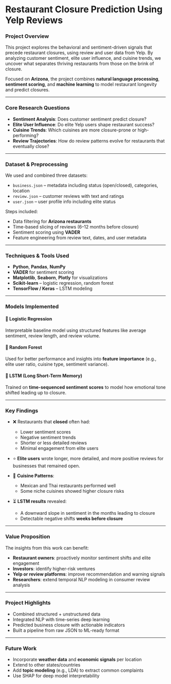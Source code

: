 #  Restaurant Closure Prediction Using Yelp Reviews

###  Project Overview
This project explores the behavioral and sentiment-driven signals that precede restaurant closures, using review and user data from Yelp. By analyzing customer sentiment, elite user influence, and cuisine trends, we uncover what separates thriving restaurants from those on the brink of closure.

Focused on **Arizona**, the project combines **natural language processing**, **sentiment scoring**, and **machine learning** to model restaurant longevity and predict closures.

---

### Core Research Questions
-  **Sentiment Analysis**: Does customer sentiment predict closure?
-  **Elite User Influence**: Do elite Yelp users shape restaurant success?
-  **Cuisine Trends**: Which cuisines are more closure-prone or high-performing?
-  **Review Trajectories**: How do review patterns evolve for restaurants that eventually close?

---

###  Dataset & Preprocessing
We used and combined three datasets:
- `business.json` – metadata including status (open/closed), categories, location
- `review.json` – customer reviews with text and ratings
- `user.json` – user profile info including elite status

Steps included:
- Data filtering for **Arizona restaurants**
- Time-based slicing of reviews (6–12 months before closure)
- Sentiment scoring using **VADER**
- Feature engineering from review text, dates, and user metadata

---

### Techniques & Tools Used
- **Python**, **Pandas**, **NumPy**
- **VADER** for sentiment scoring
- **Matplotlib**, **Seaborn**, **Plotly** for visualizations
- **Scikit-learn** – logistic regression, random forest
- **TensorFlow / Keras** – LSTM modeling

---

###  Models Implemented

#### 🔹 Logistic Regression  
Interpretable baseline model using structured features like average sentiment, review length, and review volume.

#### 🔹 Random Forest  
Used for better performance and insights into **feature importance** (e.g., elite user ratio, cuisine type, sentiment variance).

#### 🔹 LSTM (Long Short-Term Memory)  
Trained on **time-sequenced sentiment scores** to model how emotional tone shifted leading up to closure.

---

###  Key Findings

- ❌ Restaurants that **closed** often had:
  - Lower sentiment scores
  - Negative sentiment trends
  - Shorter or less detailed reviews
  - Minimal engagement from elite users

- ⭐ **Elite users** wrote longer, more detailed, and more positive reviews for businesses that remained open.

- 🍲 **Cuisine Patterns**:
  - Mexican and Thai restaurants performed well
  - Some niche cuisines showed higher closure risks

- ⏳ **LSTM results** revealed:
  - A downward slope in sentiment in the months leading to closure
  - Detectable negative shifts **weeks before closure**

---

###  Value Proposition

The insights from this work can benefit:
- **Restaurant owners**: proactively monitor sentiment shifts and elite engagement
- **Investors**: identify higher-risk ventures
- **Yelp or review platforms**: improve recommendation and warning signals
- **Researchers**: extend temporal NLP modeling in consumer review analysis

---

###  Project Highlights
-  Combined structured + unstructured data
-  Integrated NLP with time-series deep learning
-  Predicted business closure with actionable indicators
-  Built a pipeline from raw JSON to ML-ready format

---

###  Future Work
- Incorporate **weather data** and **economic signals** per location
- Extend to other states/countries
- Add **topic modeling** (e.g., LDA) to extract common complaints
- Use SHAP for deep model interpretability

